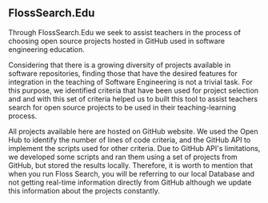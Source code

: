 ## FlossSearch.Edu


Through FlossSearch.Edu we seek to assist teachers in the process of choosing open source projects hosted in GitHub used in software engineering education.

Considering that there is a growing diversity of projects available in software repositories, finding those that have the desired features for integration in the teaching of Software Engineering is not a trivial task. For this purpose, we identified criteria that have been used for project selection and and with this set of criteria helped us to built this tool to assist teachers search for open source projects to be used in their teaching-learning process.

All projects available here are hosted on GitHub website. We used the Open Hub to identify the number of lines of code criteria, and the GitHub API to implement the scripts used for other criteria. Due to GitHub API's limitations, we developed some scripts and ran them using a set of projects from GitHub, but stored the results locally. Therefore, it is worth to mention that when you run Floss Search, you will be referring to our local Database and not getting real-time information directly from GitHub although we update this information about the projects constantly.
